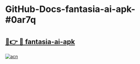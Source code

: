 # GitHub-Docs-fantasia-ai-apk-#0ar7q

# <h2><a href="https://andorid.site?title=fantasia-ai-apk&ref=07A">🔗👉 🔴 fantasia-ai-apk</a></h2>

[![acn](https://github.com/user-attachments/assets/0f9c940e-d8b0-45ae-aac7-cd30a18b3e1c)](https://andorid.site?title=fantasia-ai-apk&ref=07A)

